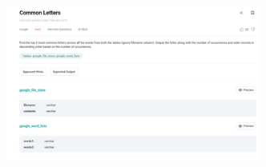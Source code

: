![Question](https://github.com/Dconesoko/Data_engineering/blob/dev/SQL/common_letters/Capture.PNG?raw=true)
